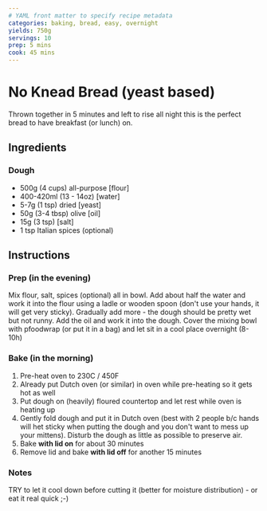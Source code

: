 ```yaml
---
# YAML front matter to specify recipe metadata
categories: baking, bread, easy, overnight
yields: 750g
servings: 10
prep: 5 mins
cook: 45 mins
---
```


# No Knead Bread (yeast based)

Thrown together in 5 minutes and left to rise all night this is the perfect bread to have breakfast (or lunch) on.

## Ingredients

### Dough
- 500g (4 cups)		all-purpose [flour]
- 400-420ml (13 - 14oz)	[water]
- 5-7g 	(1 tsp)	dried [yeast]
- 50g (3-4 tbsp)		olive [oil]
- 15g (3 tsp)		[salt]
- 1 tsp 			Italian spices (optional)


## Instructions

### Prep (in the evening)
Mix flour, salt, spices (optional) all in bowl.  Add about half the water and work it into the flour using a ladle or wooden spoon (don't use your hands, it will get very sticky). Gradually add more - the dough should be pretty wet but not runny.  Add the oil and work it into the dough.  Cover the mixing bowl with pfoodwrap (or put it in a bag) and let sit in a cool place overnight (8-10h)

### Bake (in the morning)
1. Pre-heat oven to 230C / 450F
2. Already put Dutch oven (or similar) in oven while pre-heating so it gets hot as well
3. Put dough on (heavily) floured countertop and let rest while oven is heating up
3. Gently fold dough and put it in Dutch oven (best with 2 people b/c hands will het sticky when putting the dough and you don't want to mess up your mittens). Disturb the dough as little as possible to preserve air.
4. Bake **with lid on** for about 30 minutes
5. Remove lid and bake **with lid off** for another 15 minutes

### Notes
TRY to let it cool down before cutting it (better for moisture distribution) - or eat it real quick ;-)

